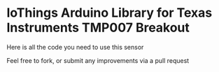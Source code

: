 IoThings Arduino Library for
Texas Instruments TMP007 Breakout
==============================================================

Here is all the code you need to use this sensor

Feel free to fork, or submit any improvements via a pull request